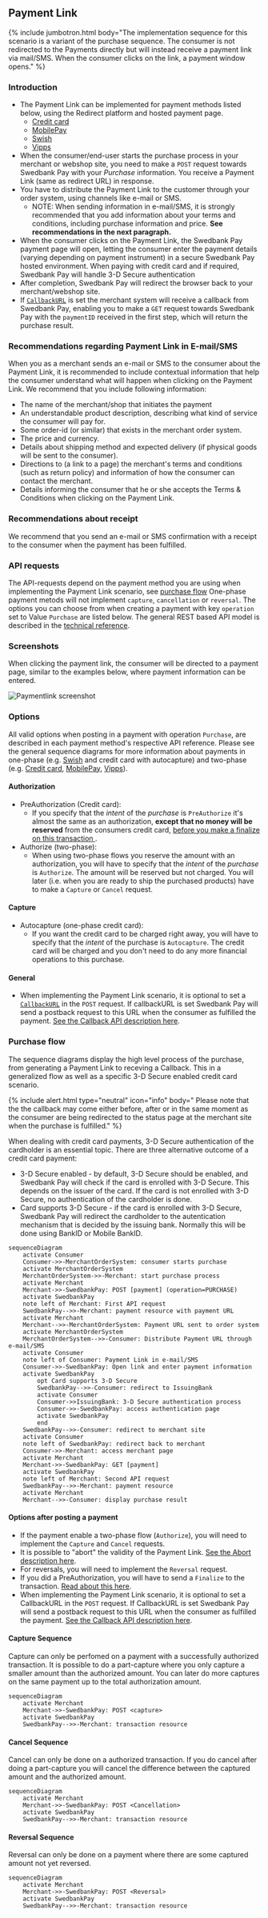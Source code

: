 ## Payment Link

{% include jumbotron.html body="The implementation sequence for this scenario
is a variant of the purchase sequence. The consumer is not redirected to the
Payments directly but will instead receive a payment link via mail/SMS.
When the consumer clicks on the link, a payment window opens." %}

### Introduction

* The Payment Link can be implemented for payment methods listed below,
  using the Redirect platform and hosted payment page.
  * [Credit card][payment-instruments-card-payment-pages]
  * [MobilePay][payment-instruments-mobilepay-payment-pages]
  * [Swish][swish]
  * [Vipps][vipps]
* When the consumer/end-user starts the purchase process in your merchant or
  webshop site, you need to make a `POST` request towards Swedbank Pay with
  your *Purchase* information. You receive a Payment Link
  (same as redirect URL) in response.
* You have to distribute the Payment Link to the customer through your order
  system, using channels like e-mail or SMS.
  * NOTE: When sending information in e-mail/SMS, it is strongly recommended
  that you add information about your terms and conditions, including purchase
  information and price. **See recommendations in the next paragraph.**
* When the consumer clicks on the Payment Link, the Swedbank Pay payment page
  will open, letting the consumer enter the payment details (varying depending
  on payment instrument) in a secure Swedbank Pay hosted environment.
  When paying with credit card and if required, Swedbank Pay will handle
  3-D Secure authentication
* After completion, Swedbank Pay will redirect the browser back to your
  merchant/webshop site.
* If [`CallbackURL`][technical-reference-callbackurl] is set the merchant
  system will receive a callback from Swedbank Pay, enabling you to make a `GET`
  request towards Swedbank Pay with the `paymentID` received in the first step,
  which will return the purchase result.

### Recommendations regarding Payment Link in E-mail/SMS

When you as a merchant sends an e-mail or SMS to the consumer about the
Payment Link, it is recommended to include contextual information that help
the consumer understand what will happen when clicking on the Payment Link.
We recommend that you include following information:

* The name of the merchant/shop that initiates the payment
* An understandable product description, describing what kind of service the
  consumer will pay for.
* Some order-id (or similar) that exists in the merchant order system.
* The price and currency.
* Details about shipping method and expected delivery (if physical goods will be
  sent  to the consumer).
* Directions to (a link to a page) the merchant's terms and conditions (such as
  return policy) and information of how the consumer can contact the merchant.
* Details informing the consumer that he or she accepts the Terms & Conditions
  when clicking on the Payment Link.

### Recommendations about receipt

We recommend that you send an e-mail or SMS confirmation with a receipt to
the consumer when the payment has been fulfilled.

### API requests

The API-requests depend on the payment method you are using when implementing
the Payment Link scenario, see [purchase flow][purchase-flow] One-phase payment
metods will not implement `capture`, `cancellation` or `reversal`.
The options you can choose from when creating a payment with key `operation`
set to Value `Purchase` are listed below. The general REST based API model is
described in the [technical reference][technical-reference].

### Screenshots

When clicking the payment link, the consumer will be directed to a payment
page, similar to the examples below, where payment information can be entered.

![Paymentlink screenshot][test_purchase]

### Options

All valid options when posting in a payment with operation `Purchase`,
are described in each payment method's respective API reference.
Please see the general sequence diagrams for more information about payments
in one-phase (e.g. [Swish][swish] and credit card with autocapture) and
two-phase (e.g. [Credit card][credit-card], [MobilePay][mobile-pay],
[Vipps][vipps]).

#### Authorization

* PreAuthorization (Credit card):
  * If you specify that the _intent_ of the _purchase_ is `PreAuthorize`
  it's almost the same as an authorization,
  **except that no money will be reserved** from the consumers credit card,
  [before you make a finalize on this transaction
  ][technical-reference-finalize].
* Authorize (two-phase):
  * When using two-phase flows you reserve the amount with an authorization, you
    will have to specify that the _intent_ of the _purchase_ is `Authorize`. The
    amount will be reserved but not charged. You will later (i.e. when you are
    ready to ship the purchased products) have to make a `Capture` or `Cancel`
    request.

#### Capture

* Autocapture (one-phase credit card):
  * If you want the credit card to be charged right away, you will have to
    specify that the _intent_ of the purchase is `Autocapture`. The credit card
    will be charged and you don't need to do any more financial operations to
    this purchase.

#### General

* When implementing the Payment Link scenario, it is optional to set a
  [`CallbackURL`][technical-reference-callbackurl] in the `POST` request.
  If callbackURL is set Swedbank Pay will send a postback request to this
  URL when the consumer as fulfilled the payment.
  [See the Callback API description here][technical-reference-callback].

### Purchase flow

The sequence diagrams display the high level process of the purchase,
from generating a Payment Link to receving a Callback.
This in a generalized flow as well as a specific 3-D Secure enabled
credit card scenario.

{% include alert.html type="neutral" icon="info" body="
Please note that the the callback may come either before, after or in the
same moment as the consumer are being redirected to the status page at the
merchant site when the purchase is fulfilled." %}

When dealing with credit card payments, 3-D Secure authentication of the
cardholder is an essential topic.
There are three alternative outcome of a credit card payment:

* 3-D Secure enabled - by default, 3-D Secure should be enabled,
  and Swedbank Pay will check if the card is enrolled with 3-D Secure.
  This depends on the issuer of the card.
  If the card is not enrolled with 3-D Secure,
  no authentication of the cardholder is done.
* Card supports 3-D Secure - if the card is enrolled with 3-D Secure,
  Swedbank Pay will redirect the cardholder to the autentication mechanism
  that is decided by the issuing bank.
  Normally this will be done using BankID or Mobile BankID.

```mermaid
sequenceDiagram
    activate Consumer
    Consumer->>-MerchantOrderSystem: consumer starts purchase
    activate MerchantOrderSystem
    MerchantOrderSystem->>-Merchant: start purchase process
    activate Merchant
    Merchant->>-SwedbankPay: POST [payment] (operation=PURCHASE)
    activate SwedbankPay
    note left of Merchant: First API request
    SwedbankPay-->>-Merchant: payment resource with payment URL
    activate Merchant
    Merchant-->>-MerchantOrderSystem: Payment URL sent to order system
    activate MerchantOrderSystem
    MerchantOrderSystem-->>-Consumer: Distribute Payment URL through e-mail/SMS
    activate Consumer
    note left of Consumer: Payment Link in e-mail/SMS
    Consumer->>-SwedbankPay: Open link and enter payment information
    activate SwedbankPay
        opt Card supports 3-D Secure
        SwedbankPay-->>-Consumer: redirect to IssuingBank
        activate Consumer
        Consumer->>IssuingBank: 3-D Secure authentication process
        Consumer->>-SwedbankPay: access authentication page
        activate SwedbankPay
        end
    SwedbankPay-->>-Consumer: redirect to merchant site
    activate Consumer
    note left of SwedbankPay: redirect back to merchant
    Consumer->>-Merchant: access merchant page
    activate Merchant
    Merchant->>-SwedbankPay: GET [payment]
    activate SwedbankPay
    note left of Merchant: Second API request
    SwedbankPay-->>-Merchant: payment resource
    activate Merchant
    Merchant-->>-Consumer: display purchase result
```

#### Options after posting a payment

* If the payment enable a two-phase flow (`Authorize`),
  you will need to implement the `Capture` and `Cancel` requests.
* It is possible to "abort" the validity of the Payment Link.
  [See the Abort description here][abort].
* For reversals, you will need to implement the `Reversal` request.
* If you did a PreAuthorization, you will have to send a `Finalize` to the
  transaction. [Read about this here][payment-instruments-card-payment-pages].
* When implementing the Payment Link scenario, it is optional to set a
  CallbackURL in the `POST` request.
  If CallbackURL is set Swedbank Pay will send a postback request to this
  URL when the consumer as fulfilled the payment.
  [See the Callback API description here][technical-reference-callback].

#### Capture Sequence

Capture can only be perfomed on a payment with a successfully authorized
transaction.
It is possible to do a part-capture where you only capture a smaller
amount than the authorized amount.
You can later do more captures on the same payment up to the total
authorization amount.

```mermaid
sequenceDiagram
    activate Merchant
    Merchant->>-SwedbankPay: POST <capture>
    activate SwedbankPay
    SwedbankPay-->>-Merchant: transaction resource
```

#### Cancel Sequence

Cancel can only be done on a authorized transaction.
If you do cancel after doing a part-capture you will cancel the difference
between the captured amount and the authorized amount.

```mermaid
sequenceDiagram
    activate Merchant
    Merchant->>-SwedbankPay: POST <Cancellation>
    activate SwedbankPay
    SwedbankPay-->>-Merchant: transaction resource
```

#### Reversal Sequence

Reversal can only be done on a payment where there are some captured
amount not yet reversed.

```mermaid
sequenceDiagram
    activate Merchant
    Merchant->>-SwedbankPay: POST <Reversal>
    activate SwedbankPay
    SwedbankPay-->>-Merchant: transaction resource
```

[abort]: #abort
[credit-card]: /payments/card
[mobile-pay]: /payments/mobile-pay
[payment-instruments-card-payment-pages]: /payments/card/
[payment-instruments-mobilepay-payment-pages]: /payments/mobile-pay/
[purchase-flow]: ../#purchase-flow
[swish]: /payments/swish
[technical-reference-callback]: #callback
[technical-reference-callbackurl]: #callback
[technical-reference-finalize]: ../after-payment
[technical-reference]: #operations
[test_purchase]: /assets/img/checkout/test-purchase.png
[vipps]: /payments/vipps
